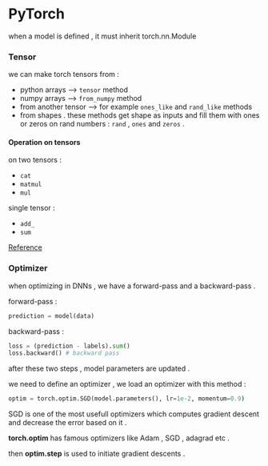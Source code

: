 # PyTorch

when a model is defined , it must inherit torch.nn.Module

### Tensor
we can make torch tensors from :
* python arrays --> `tensor` method
* numpy arrays --> `from_numpy` method
* from another tensor --> for example `ones_like` and `rand_like` methods
* from shapes . these methods get shape as inputs and fill them with ones or zeros on rand numbers : `rand` , `ones` and `zeros` . 

#### Operation on tensors 

on two tensors : 
* `cat`
* `matmul`
* `mul`

single tensor : 
* `add_`
* `sum`


[Reference](https://pytorch.org/tutorials/beginner/basics/tensorqs_tutorial.html)

### Optimizer 

when optimizing in DNNs , we have a forward-pass and a backward-pass . 

forward-pass :
```python
prediction = model(data)
```

backward-pass :
```python
loss = (prediction - labels).sum()
loss.backward() # backward pass
```

after these two steps , model parameters are updated . 

we need to define an optimizer , we load an optimizer with this method : 
```python
optim = torch.optim.SGD(model.parameters(), lr=1e-2, momentum=0.9)
```

SGD is one of the most usefull optimizers which computes gradient descent and decrease the error based on it . 


**torch.optim** has famous optimizers like Adam , SGD , adagrad etc . 

then **optim.step** is used to initiate gradient descents .